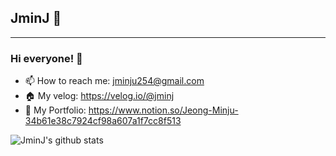 ## JminJ 🧐
---
<!--
**JminJ/JminJ** is a ✨ _special_ ✨ repository because its `README.md` (this file) appears on your GitHub profile.

Here are some ideas to get you started:

- 🔭 I’m currently working on ...
- 🌱 I’m currently learning ...
- 👯 I’m looking to collaborate on ...
- 🤔 I’m looking for help with ...
- 💬 Ask me about ...
- 📫 How to reach me: ...
- 😄 Pronouns: ...
- ⚡ Fun fact: ...
-->

### Hi everyone! 👋
- 📫 How to reach me: jminju254@gmail.com
- 🏠 My velog: https://velog.io/@jminj
- 🧐 My Portfolio: https://www.notion.so/Jeong-Minju-34b61e38c7924cf98a607a1f7cc8f513


![JminJ's github stats](https://github-readme-stats.vercel.app/api?username=JminJ&show_icons=true)
